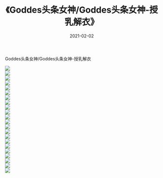 ﻿---
layout: post
title:  《Goddes头条女神/Goddes头条女神-授乳解衣》
date:   2021-02-02
img: http://img.660000.xyz/Sharelink/网络美图/2021/Goddes头条女神/Goddes头条女神-授乳解衣/000.jpg
categories: [美女, 清纯, 唯美]
---

Goddes头条女神/Goddes头条女神-授乳解衣

 ![](http://img.660000.xyz/Sharelink/网络美图/2021/Goddes头条女神/Goddes头条女神-授乳解衣/001.jpg) <br>![](http://img.660000.xyz/Sharelink/网络美图/2021/Goddes头条女神/Goddes头条女神-授乳解衣/002.jpg) <br>![](http://img.660000.xyz/Sharelink/网络美图/2021/Goddes头条女神/Goddes头条女神-授乳解衣/003.jpg) <br>![](http://img.660000.xyz/Sharelink/网络美图/2021/Goddes头条女神/Goddes头条女神-授乳解衣/004.jpg) <br>![](http://img.660000.xyz/Sharelink/网络美图/2021/Goddes头条女神/Goddes头条女神-授乳解衣/005.jpg) <br>![](http://img.660000.xyz/Sharelink/网络美图/2021/Goddes头条女神/Goddes头条女神-授乳解衣/006.jpg) <br>![](http://img.660000.xyz/Sharelink/网络美图/2021/Goddes头条女神/Goddes头条女神-授乳解衣/007.jpg) <br>![](http://img.660000.xyz/Sharelink/网络美图/2021/Goddes头条女神/Goddes头条女神-授乳解衣/008.jpg) <br>![](http://img.660000.xyz/Sharelink/网络美图/2021/Goddes头条女神/Goddes头条女神-授乳解衣/009.jpg) <br>![](http://img.660000.xyz/Sharelink/网络美图/2021/Goddes头条女神/Goddes头条女神-授乳解衣/010.jpg) <br>![](http://img.660000.xyz/Sharelink/网络美图/2021/Goddes头条女神/Goddes头条女神-授乳解衣/011.jpg) <br>![](http://img.660000.xyz/Sharelink/网络美图/2021/Goddes头条女神/Goddes头条女神-授乳解衣/012.jpg) <br>![](http://img.660000.xyz/Sharelink/网络美图/2021/Goddes头条女神/Goddes头条女神-授乳解衣/013.jpg) <br>![](http://img.660000.xyz/Sharelink/网络美图/2021/Goddes头条女神/Goddes头条女神-授乳解衣/014.jpg) <br>![](http://img.660000.xyz/Sharelink/网络美图/2021/Goddes头条女神/Goddes头条女神-授乳解衣/015.jpg) <br>![](http://img.660000.xyz/Sharelink/网络美图/2021/Goddes头条女神/Goddes头条女神-授乳解衣/016.jpg) <br>![](http://img.660000.xyz/Sharelink/网络美图/2021/Goddes头条女神/Goddes头条女神-授乳解衣/017.jpg) <br>![](http://img.660000.xyz/Sharelink/网络美图/2021/Goddes头条女神/Goddes头条女神-授乳解衣/018.jpg) <br>![](http://img.660000.xyz/Sharelink/网络美图/2021/Goddes头条女神/Goddes头条女神-授乳解衣/019.jpg) <br>![](http://img.660000.xyz/Sharelink/网络美图/2021/Goddes头条女神/Goddes头条女神-授乳解衣/020.jpg) <br>![](http://img.660000.xyz/Sharelink/网络美图/2021/Goddes头条女神/Goddes头条女神-授乳解衣/021.jpg) <br>![](http://img.660000.xyz/Sharelink/网络美图/2021/Goddes头条女神/Goddes头条女神-授乳解衣/022.jpg) <br>